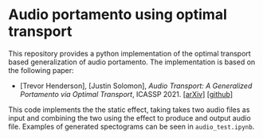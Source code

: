 
# Audio portamento using optimal transport
This repository provides a python implementation of the optimal transport based generalization of audio portamento. The implementation is based on the following paper:

- [Trevor Henderson], [Justin Solomon],
*Audio Transport: A Generalized Portamento via Optimal Transport*, ICASSP 2021.  [[arXiv]](https://arxiv.org/abs/1906.06763) [[github]](https://github.com/sportdeath/audio_transport)


This code implements the the static effect, taking takes two audio files as input and combining the two using the effect to produce and output audio file. Examples of generated spectograms can be seen in `audio_test.ipynb`.
